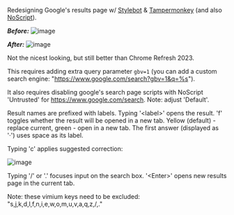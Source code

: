 Redesigning Google's results page w/ [Stylebot](https://stylebot.dev/) & [Tampermonkey](https://www.tampermonkey.net/) (and also [NoScript](https://noscript.net/)).

***Before:***
![image](https://github.com/vanaigr/google-refresh-2023/assets/65824523/1a741f8c-64e3-4a64-bf74-3c94a2407ae5)

***After:***
![image](https://github.com/vanaigr/google-refresh-2023/assets/65824523/e8bb19ec-2218-4ae2-b03b-a94f5ac74f34)

Not the nicest looking, but still better than Chrome Refresh 2023.

This requires adding extra query parameter `gbv=1` (you can add a custom search engine: "https://www.google.com/search?gbv=1&q=%s").

It also requires disabling google's search page scripts with NoScript 'Untrusted' for https://www.google.com/search. Note: adjust 'Default'.

Result names are prefixed with labels. Typing '\<label\>' opens the result. 'f' toggles whether the result will be opened in a new tab. Yellow (default) - replace current, green - open in a new tab.
The first answer (displayed as '·') uses space as its label.

Typing 'c' applies suggested correction:

![image](https://github.com/vanaigr/google-refresh-2023/assets/65824523/8ea03d41-208a-4768-92f6-1280efebed87)

Typing '/' or '.' focuses input on the search box. '\<Enter\>' opens new results page in the current tab.

Note: these vimium keys need to be excluded: "s,j,k,d,l,f,n,i,e,w,o,m,u,v,a,q,z,/,."
